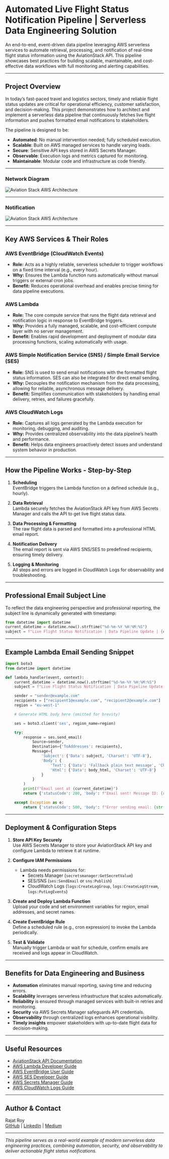 # Automated Live Flight Status Notification Pipeline | Serverless Data Engineering Solution

An end-to-end, event-driven data pipeline leveraging AWS serverless services to automate retrieval, processing, and notification of real-time flight status information using the AviationStack API. This pipeline showcases best practices for building scalable, maintainable, and cost-effective data workflows with full monitoring and alerting capabilities.

---

## Project Overview

In today’s fast-paced travel and logistics sectors, timely and reliable flight status updates are critical for operational efficiency, customer satisfaction, and decision-making. This project demonstrates how to architect and implement a serverless data pipeline that continuously fetches live flight information and pushes formatted email notifications to stakeholders.

The pipeline is designed to be:

- **Automated**: No manual intervention needed; fully scheduled execution.
- **Scalable**: Built on AWS managed services to handle varying loads.
- **Secure**: Sensitive API keys stored in AWS Secrets Manager.
- **Observable**: Execution logs and metrics captured for monitoring.
- **Maintainable**: Modular code and infrastructure as code friendly.

---
### Network Diagram

![Aviation Stack AWS Architecture](doc/FlightScheduleAndArrivalInfo.jpg)

---

### Notification

![Aviation Stack AWS Architecture](doc/FlightScheduleAndArrivalInfo-EMail.jpg)

---
## Key AWS Services & Their Roles

### AWS EventBridge (CloudWatch Events)
- **Role:** Acts as a highly reliable, serverless scheduler to trigger workflows on a fixed time interval (e.g., every hour).
- **Why:** Ensures the Lambda function runs automatically without manual triggers or external cron jobs.
- **Benefit:** Reduces operational overhead and enables precise timing for data pipeline executions.

### AWS Lambda
- **Role:** The core compute service that runs the flight data retrieval and notification logic in response to EventBridge triggers.
- **Why:** Provides a fully managed, scalable, and cost-efficient compute layer with no server management.
- **Benefit:** Enables rapid development and deployment of modular data processing functions, scaling automatically with usage.

### AWS Simple Notification Service (SNS) / Simple Email Service (SES)
- **Role:** SNS is used to send email notifications with the formatted flight status information. SES can also be integrated for direct email sending.
- **Why:** Decouples the notification mechanism from the data processing, allowing for reliable, asynchronous message delivery.
- **Benefit:** Simplifies communication with stakeholders by handling email delivery, retries, and failures gracefully.

### AWS CloudWatch Logs
- **Role:** Captures all logs generated by the Lambda execution for monitoring, debugging, and auditing.
- **Why:** Provides centralized observability into the data pipeline’s health and performance.
- **Benefit:** Helps data engineers proactively detect issues and understand system behavior in production.

---

## How the Pipeline Works - Step-by-Step

1. **Scheduling**  
   EventBridge triggers the Lambda function on a defined schedule (e.g., hourly).

2. **Data Retrieval**  
   Lambda securely fetches the AviationStack API key from AWS Secrets Manager and calls the API to get live flight status data.

3. **Data Processing & Formatting**  
   The raw flight data is parsed and formatted into a professional HTML email report.

4. **Notification Delivery**  
   The email report is sent via AWS SNS/SES to predefined recipients, ensuring timely delivery.

5. **Logging & Monitoring**  
   All steps and errors are logged in CloudWatch Logs for observability and troubleshooting.

---

## Professional Email Subject Line

To reflect the data engineering perspective and professional reporting, the subject line is dynamically generated with timestamp:

```python
from datetime import datetime
current_datetime = datetime.now().strftime("%d-%m-%Y %H:%M:%S")
subject = f"Live Flight Status Notification | Data Pipeline Update | {current_datetime}"
```

---

## Example Lambda Email Sending Snippet

```python
import boto3
from datetime import datetime

def lambda_handler(event, context):
    current_datetime = datetime.now().strftime("%d-%m-%Y %H:%M:%S")
    subject = f"Live Flight Status Notification | Data Pipeline Update | {current_datetime}"

    sender = "sender@example.com"
    recipients = ["recipient1@example.com", "recipient2@example.com"]
    region = "eu-west-1"

    # Generate HTML body here (omitted for brevity)

    ses = boto3.client('ses', region_name=region)

    try:
        response = ses.send_email(
            Source=sender,
            Destination={'ToAddresses': recipients},
            Message={
                'Subject': {'Data': subject, 'Charset': 'UTF-8'},
                'Body': {
                    'Text': {'Data': 'Fallback plain text message', 'Charset': 'UTF-8'},
                    'Html': {'Data': body_html, 'Charset': 'UTF-8'}
                }
            }
        )
        print(f"Email sent at {current_datetime}")
        return {'statusCode': 200, 'body': f"Email sent! Message ID: {response['MessageId']}"}

    except Exception as e:
        return {'statusCode': 500, 'body': f"Error sending email: {str(e)}"}
```

---

## Deployment & Configuration Steps

1. **Store API Key Securely**  
   Use AWS Secrets Manager to store your AviationStack API key and configure Lambda to retrieve it at runtime.

2. **Configure IAM Permissions**  
   - Lambda needs permissions for:
     - Secrets Manager (`secretsmanager:GetSecretValue`)
     - SES/SNS (`ses:SendEmail` or `sns:Publish`)
     - CloudWatch Logs (`logs:CreateLogGroup`, `logs:CreateLogStream`, `logs:PutLogEvents`)

3. **Create and Deploy Lambda Function**  
   Upload your code and set environment variables for region, email addresses, and secret names.

4. **Create EventBridge Rule**  
   Define a scheduled rule (e.g., cron expression) to invoke the Lambda periodically.

5. **Test & Validate**  
   Manually trigger Lambda or wait for schedule, confirm emails are received and logs appear in CloudWatch.

---

## Benefits for Data Engineering and Business

- **Automation** eliminates manual reporting, saving time and reducing errors.
- **Scalability** leverages serverless infrastructure that scales automatically.
- **Reliability** is ensured through managed services with built-in retries and monitoring.
- **Security** via AWS Secrets Manager safeguards API credentials.
- **Observability** through centralized logs enhances operational visibility.
- **Timely insights** empower stakeholders with up-to-date flight data for decision-making.

---

## Useful Resources

- [AviationStack API Documentation](https://aviationstack.com/documentation)
- [AWS Lambda Developer Guide](https://docs.aws.amazon.com/lambda/latest/dg/welcome.html)
- [AWS EventBridge User Guide](https://docs.aws.amazon.com/eventbridge/latest/userguide/what-is-amazon-eventbridge.html)
- [AWS SES Developer Guide](https://docs.aws.amazon.com/ses/latest/dg/send-email.html)
- [AWS Secrets Manager Guide](https://docs.aws.amazon.com/secretsmanager/latest/userguide/intro.html)
- [AWS CloudWatch Logs Guide](https://docs.aws.amazon.com/AmazonCloudWatch/latest/logs/WhatIsCloudWatchLogs.html)

---

## Author & Contact

Rajat Roy  
[GitHub](https://github.com/roy777rajat) | [LinkedIn](https://www.linkedin.com/in/royrajat/) | [Medium](https://medium.com/@uk.rajatroy)

---

*This pipeline serves as a real-world example of modern serverless data engineering practices, combining automation, security, and observability to deliver actionable flight status notifications.*
